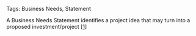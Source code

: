 Tags: Business Needs, Statement

A Business Needs Statement identifies a project idea that may turn into a proposed investment/project [[1]]

[1]: https://www2.cdc.gov/cdcup/library/practices_guides/CDC_UP_Business_Needs_Statement_Practices_Guide.pdf

